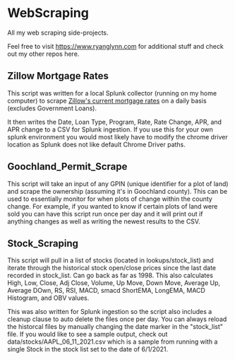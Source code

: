 # WebScraping
All my web scraping side-projects.

Feel free to visit https://www.ryanglynn.com for additional stuff and check out my other repos here.




## **Zillow Mortgage Rates**
This script was written for a local Splunk collector (running on my home computer) to scrape [Zillow's current mortgage rates](https://www.zillow.com/mortgage-rates/#/ "Zillow's current mortgage rates")  on a daily basis (excludes Government Loans).

It then writes the Date, Loan Type, Program, Rate, Rate Change, APR, and APR change to a CSV for Splunk ingestion. If you use this for your own splunk environment you would most likely have to modify the chrome driver location as Splunk does not like default Chrome Driver paths.


## **Goochland_Permit_Scrape**

This script will take an input of any GPIN (unique identifier for a plot of land) and scrape the ownership (assuming it's in Goochland county). This can be used to essentially monitor for when plots of change within the county change. For example, if you wanted to know if certain plots of land were sold you can have this script run once per day and it will print out if anything changes as well as writing the newest results to the CSV.

## **Stock_Scraping**

This script will pull in a list of stocks (located in lookups/stock_list) and iterate through the historical stock open/close prices since the last date recorded in stock_list. Can go back as far as 1998. This also calculates High, Low, Close, Adj Close, Volume, Up Move, Down Move, Average Up, Average DOwn, RS, RSI, MACD, smacd ShortEMA, LongEMA, MACD Histogram, and OBV values.

This was also written for Splunk ingestion so the script also includes a cleanup clause to auto delete the files once per day. You can always reload the historcal files by manually changing the date marker in the "stock_list" file. If you would like to see a sample output, check out data/stocks/AAPL_06_11_2021.csv which is a sample from running with a single Stock in the stock list set to the date of 6/1/2021.
